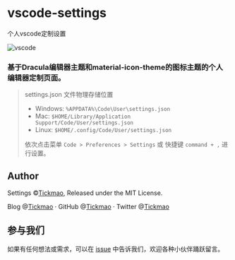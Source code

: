 # vscode-settings
个人vscode定制设置

![vscode](https://i.ibb.co/zWq0HYN0/Clean-Shot-2025-10-15-at-15-18-31-2x.png)

### 基于Dracula编辑器主题和material-icon-theme的图标主题的个人编辑器定制页面。

> settings.json 文件物理存储位置
>
> - Windows: `%APPDATA%\Code\User\settings.json`
> - Mac: `$HOME/Library/Application Support/Code/User/settings.json`
> - Linux: `$HOME/.config/Code/User/settings.json`
>
> 依次点击菜单 `Code > Preferences > Settings` 或 快捷键 `command + ,` 进行设置。

## Author

Settings ©[Tickmao](https://tickmao.com), Released under the MIT License.

Blog @[Tickmao](https://tickmao.com) · GitHub @[Tickmao](https://github.com/tickmao) · Twitter @[Tickmao](https://twitter.com/tickmao)

## 参与我们

如果有任何想法或需求，可以在 [issue](https://github.com/tickmao/vscode-settings/issues) 中告诉我们，欢迎各种小伙伴踊跃留言。
